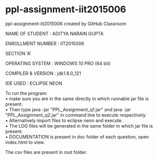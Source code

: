 # ppl-assignment-iit2015006
ppl-assignment-iit2015006 created by GitHub Classroom   

NAME OF STUDENT : ADITYA NARAIN GUPTA  
 
ENROLLMENT NUMBER : IIT2015006  
 
SECTION ‘A’  
 
OPERATING SYSTEM : WINDOWS 10 PRO (64 bit)  
  
COMPILER & VERSION : jdk1.8.0_121  
 
IDE USED : ECLIPSE NEON  
 
To run the program:  
•	make sure you are in the same directly in which runnable jar file is present.  
•	Then type java -jar "PPL_Assignment_q1.jar" and java -jar   "PPL_Assignment_q2.jar" in command line to execute respectively.  
•	Alternatively import files to eclipse neon and execute .  
•	The LOG files will be generated in the same folder in which jar   file is present.  
•	DOCUMENTATION is present in doc folder of each question, open   index.html to view.  
  

The csv files are present in root folder.  




